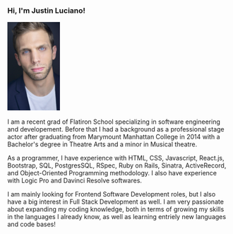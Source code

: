 ### Hi, I'm Justin Luciano!

<img src="./justinl4 (2).jpg" style="height: 200px" />

I am a recent grad of Flatiron School specializing in software engineering and developement. Before that I had a background as a professional stage actor after graduating from Marymount Manhattan College in 2014 with a Bachelor's degree in Theatre Arts and a minor in Musical theatre.

As a programmer, I have experience with HTML, CSS, Javascript, React.js, Bootstrap, SQL, PostgresSQL, RSpec, Ruby on Rails, Sinatra, ActiveRecord, and Object-Oriented Programming methodology. I also have experience with Logic Pro and Davinci Resolve softwares.

I am mainly looking for Frontend Software Development roles, but I also have a big interest in Full Stack Development as well. I am very passionate about expanding my coding knowledge, both in terms of growing my skills in the languages I already know, as well as learning entriely new languages and code bases!

<!--
**NJustin517/NJustin517** is a ✨ _special_ ✨ repository because its `README.md` (this file) appears on your GitHub profile.

Here are some ideas to get you started:

- 🔭 I’m currently working on ...
- 🌱 I’m currently learning ...
- 👯 I’m looking to collaborate on ...
- 🤔 I’m looking for help with ...
- 💬 Ask me about ...
- 📫 How to reach me: ...
- 😄 Pronouns: ...
- ⚡ Fun fact: ...
-->
